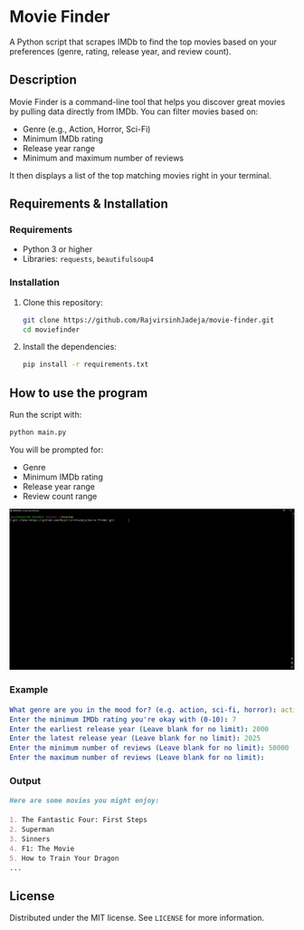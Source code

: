 # **Movie Finder**  

A Python script that scrapes IMDb to find the top movies based on your preferences (genre, rating, release year, and review count).  

## **Description**  
Movie Finder is a command-line tool that helps you discover great movies by pulling data directly from IMDb. You can filter movies based on:  
- Genre (e.g., Action, Horror, Sci-Fi)  
- Minimum IMDb rating  
- Release year range  
- Minimum and maximum number of reviews  

It then displays a list of the top matching movies right in your terminal.  


## **Requirements & Installation**  

### **Requirements**  
- Python 3 or higher  
- Libraries: `requests`, `beautifulsoup4`  

### **Installation**  
1. Clone this repository:  
   ```bash
   git clone https://github.com/RajvirsinhJadeja/movie-finder.git
   cd moviefinder
2. Install the dependencies:
    ```bash
    pip install -r requirements.txt
    ```

## **How to use the program**
Run the script with:

```bash
python main.py
```

You will be prompted for:

- Genre
- Minimum IMDb rating
- Release year range
- Review count range

![reveal gif](https://github.com/RajvirsinhJadeja/movie-finder/blob/dev/assets/movie_finder_demo.gif)

### **Example**

```yaml
What genre are you in the mood for? (e.g. action, sci-fi, horror): action
Enter the minimum IMDb rating you're okay with (0-10): 7
Enter the earliest release year (Leave blank for no limit): 2000
Enter the latest release year (Leave blank for no limit): 2025
Enter the minimum number of reviews (Leave blank for no limit): 50000
Enter the maximum number of reviews (Leave blank for no limit): 
```

### **Output**

```markdown
Here are some movies you might enjoy:

1. The Fantastic Four: First Steps
2. Superman
3. Sinners
4. F1: The Movie
5. How to Train Your Dragon
...
```
## **License**
Distributed under the MIT license. See `LICENSE` for more information.
